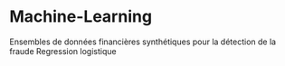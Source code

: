 # Machine-Learning
Ensembles de données financières synthétiques pour la détection de la fraude
Regression logistique
